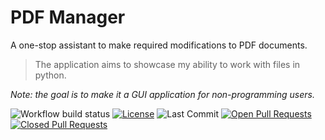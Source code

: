 # PDF Manager
A one-stop assistant to make required modifications to PDF documents.
> The application aims to showcase my ability to work with files in python.

*Note: the goal is to make it a GUI application for non-programming users.*

![Workflow build status](https://img.shields.io/github/workflow/status/radroid/pdf-manager/PDF%20Manager%20application?style=for-the-badge)
[![License](https://img.shields.io/github/license/radroid/Hangman?style=for-the-badge)](https://github.com/radroid/pdf-manager/blob/master/LICENSE) 
![Last Commit](https://img.shields.io/github/last-commit/radroid/pdf-manager?style=for-the-badge) 
[![Open Pull Requests](https://img.shields.io/github/issues-pr/radroid/Hangman?style=for-the-badge)](https://github.com/radroid/pdf-manager/pulls) 
[![Closed Pull Requests](https://img.shields.io/github/issues-pr-closed/radroid/Hangman?style=for-the-badge)](https://github.com/radroid/pdf-manager/pulls?q=is%3Apr+is%3Aclosed)
